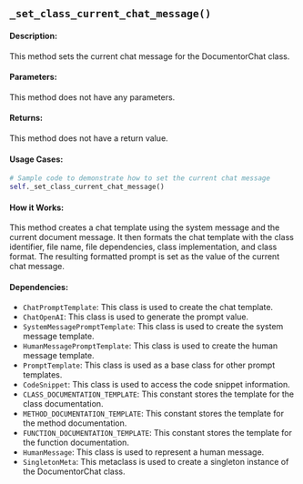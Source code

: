 ## `_set_class_current_chat_message()`

#### Description:
This method sets the current chat message for the DocumentorChat class.

#### Parameters:
This method does not have any parameters.

#### Returns:
This method does not have a return value.

#### Usage Cases:

```python
# Sample code to demonstrate how to set the current chat message
self._set_class_current_chat_message()
```

#### How it Works:
This method creates a chat template using the system message and the current document message. It then formats the chat template with the class identifier, file name, file dependencies, class implementation, and class format. The resulting formatted prompt is set as the value of the current chat message.

#### Dependencies:
- `ChatPromptTemplate`: This class is used to create the chat template.
- `ChatOpenAI`: This class is used to generate the prompt value.
- `SystemMessagePromptTemplate`: This class is used to create the system message template.
- `HumanMessagePromptTemplate`: This class is used to create the human message template.
- `PromptTemplate`: This class is used as a base class for other prompt templates.
- `CodeSnippet`: This class is used to access the code snippet information.
- `CLASS_DOCUMENTATION_TEMPLATE`: This constant stores the template for the class documentation.
- `METHOD_DOCUMENTATION_TEMPLATE`: This constant stores the template for the method documentation.
- `FUNCTION_DOCUMENTATION_TEMPLATE`: This constant stores the template for the function documentation.
- `HumanMessage`: This class is used to represent a human message.
- `SingletonMeta`: This metaclass is used to create a singleton instance of the DocumentorChat class.